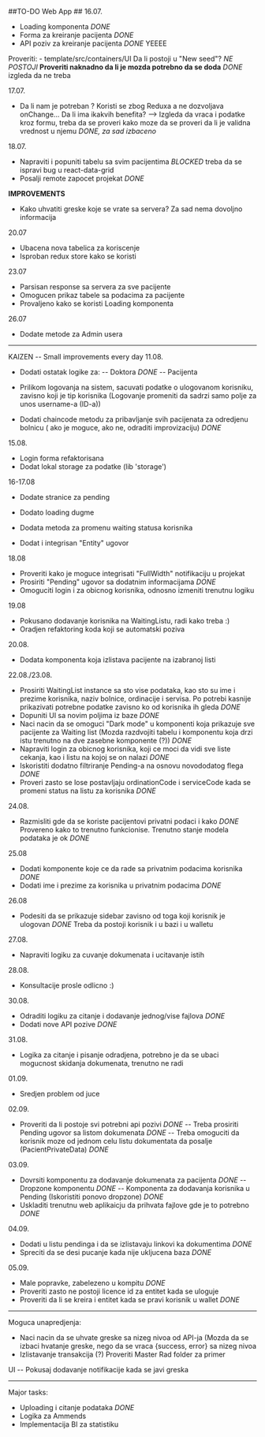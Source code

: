 ##TO-DO Web App ##
16.07.

- Loading komponenta *DONE* 
- Forma za kreiranje pacijenta *DONE*
- API poziv za kreiranje pacijenta *DONE* YEEEE


Proveriti: - template/src/containers/UI 
Da li postoji u "New seed"? *NE POSTOJI* __Proveriti naknadno da li je mozda potrebno da se doda__ *DONE* izgleda da ne treba

17.07.
- Da li nam je potreban <Field/> ? Koristi se zbog Reduxa a ne dozvoljava onChange... Da li ima ikakvih benefita? --> Izgleda da vraca i podatke kroz formu, treba da se proveri kako moze da se proveri da li je validna vrednost u njemu *DONE, za sad izbaceno*

18.07.
- Napraviti i popuniti tabelu sa svim pacijentima *BLOCKED* treba da se ispravi bug u react-data-grid
- Posalji remote zapocet projekat *DONE*

__IMPROVEMENTS__
- Kako uhvatiti greske koje se vrate sa servera? Za sad nema dovoljno informacija

20.07
- Ubacena nova tabelica za koriscenje
- Isproban redux store kako se koristi

23.07
- Parsisan response sa servera za sve pacijente
- Omogucen prikaz tabele sa podacima za pacijente
- Provaljeno kako se koristi Loading komponenta

26.07
- Dodate metode za Admin usera

-------------------------------------------
KAIZEN -- Small improvements every day 
11.08.
- Dodati ostatak logike za:
-- Doktora *DONE*
-- Pacijenta

- Prilikom logovanja na sistem, sacuvati podatke o ulogovanom korisniku, zavisno koji je tip korisnika
(Logovanje promeniti da sadrzi samo polje za unos username-a (ID-a))
- Dodati chaincode metodu za pribavljanje svih pacijenata za odredjenu bolnicu ( ako je moguce, ako ne, odraditi improvizaciju) *DONE*

15.08.
- Login forma refaktorisana
- Dodat lokal storage za podatke (lib 'storage')

16-17.08
- Dodate stranice za pending
- Dodato loading dugme
- Dodata metoda za promenu waiting statusa korisnika

- Dodat i integrisan "Entity" ugovor

18.08
- Proveriti kako je moguce integrisati "FullWidth" notifikaciju u projekat
- Prosiriti "Pending" ugovor sa dodatnim informacijama *DONE*
- Omoguciti login i za obicnog korisnika, odnosno izmeniti trenutnu logiku

19.08
- Pokusano dodavanje korisnika na WaitingListu, radi kako treba :) 
- Oradjen refaktoring koda koji se automatski poziva

20.08.
- Dodata komponenta koja izlistava pacijente na izabranoj listi

22.08./23.08.
- Prosiriti WaitingList instance sa sto vise podataka, kao sto su ime i prezime korisnika, naziv bolnice, ordinacije i servisa. Po potrebi kasnije prikazivati potrebne podatke zavisno ko od korisnika ih gleda *DONE*
- Dopuniti UI sa novim poljima iz baze *DONE*
- Naci nacin da se omoguci "Dark mode" u komponenti koja prikazuje sve pacijente za Waiting list (Mozda razdvojiti tabelu i komponentu koja drzi istu trenutno na dve zasebne komponente (?)) *DONE*
- Napraviti login za obicnog korisnika, koji ce moci da vidi sve liste cekanja, kao i listu na kojoj se on nalazi *DONE*
- Iskoristiti dodatno filtriranje Pending-a na osnovu novododatog flega *DONE*
- Proveri zasto se lose postavljaju ordinationCode i serviceCode kada se promeni status na listu za korisnika *DONE*

24.08.
- Razmisliti gde da se koriste pacijentovi privatni podaci i kako *DONE* Provereno kako to trenutno funkcionise. Trenutno stanje modela podataka je ok *DONE*

25.08
- Dodati komponente koje ce da rade sa privatnim podacima korisnika *DONE*
- Dodati ime i prezime za korisnika u privatnim podacima *DONE*

26.08
- Podesiti da se prikazuje sidebar zavisno od toga koji korisnik je ulogovan *DONE* Treba da postoji korisnik i u bazi i u walletu

27.08.
- Napraviti logiku za cuvanje dokumenata i ucitavanje istih

28.08.
- Konsultacije prosle odlicno :) 

30.08.
- Odraditi logiku za citanje i dodavanje jednog/vise fajlova *DONE*
- Dodati nove API pozive *DONE*


31.08.

- Logika za citanje i pisanje odradjena, potrebno je da se ubaci mogucnost skidanja dokumenata, trenutno ne radi

01.09.

- Sredjen problem od juce

02.09.

- Proveriti da li postoje svi potrebni api pozivi *DONE*
-- Treba prosiriti Pending ugovor sa listom dokumenata *DONE*
-- Treba omoguciti da korisnik moze od jednom celu listu dokumentata da posalje (PacientPrivateData) *DONE*

03.09.

- Dovrsiti komponentu za dodavanje dokumenata za pacijenta *DONE*
-- Dropzone komponentu *DONE*
-- Komponenta za dodavanja korisnika u Pending (Iskoristiti ponovo dropzone) *DONE*
- Uskladiti trenutnu web aplikaicju da prihvata fajlove gde je to potrebno *DONE*

04.09.

- Dodati u listu pendinga i da se izlistavaju linkovi ka dokumentima *DONE*
- Spreciti da se desi pucanje kada nije ukljucena baza *DONE*


05.09.
- Male popravke, zabelezeno u kompitu *DONE*
- Proveriti zasto ne postoji licence id za entitet kada se uloguje
- Proveriti da li se kreira i entitet kada se pravi korisnik u wallet *DONE*

-------------------------------------------------------------------------
Moguca unapredjenja:

- Naci nacin da se uhvate greske sa nizeg nivoa od API-ja (Mozda da se izbaci hvatanje greske, nego da se vraca {success, error} sa nizeg nivoa 
- Izlistavanje transakcija (?) Proveriti Master Rad folder za primer

UI
-- Pokusaj dodavanje notifikacije kada se javi greska

--------------------------------------------------------------------------

Major tasks:

- Uploading i citanje podataka *DONE*
- Logika za Ammends 
- Implementacija BI za statistiku 
